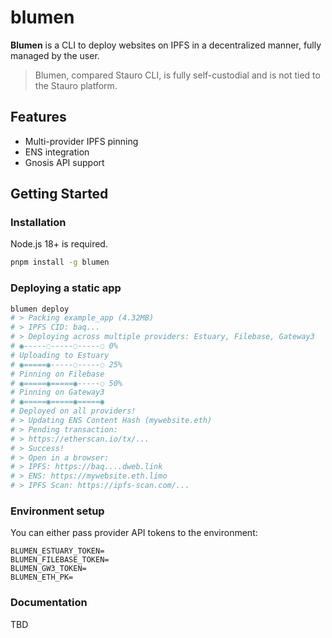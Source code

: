 # blumen

**Blumen** is a CLI to deploy websites on IPFS in a decentralized manner, fully managed by the user.

> Blumen, compared Stauro CLI, is fully self-custodial and is not tied to the Stauro platform.

## Features

- Multi-provider IPFS pinning
- ENS integration
- Gnosis API support

## Getting Started

### Installation

Node.js 18+ is required.

```sh
pnpm install -g blumen
```

### Deploying a static app

```sh
blumen deploy
# > Packing example_app (4.32MB)
# > IPFS CID: baq...
# > Deploying across multiple providers: Estuary, Filebase, Gateway3
# ◉-----◌-----◌-----◌ 0%
# Uploading to Estuary
# ◉=====◉-----◌-----◌ 25%
# Pinning on Filebase
# ◉=====◉=====◉-----◌ 50%
# Pinning on Gateway3
# ◉=====◉=====◉=====◉
# Deployed on all providers!
# > Updating ENS Content Hash (mywebsite.eth)
# > Pending transaction:
# > https://etherscan.io/tx/...
# > Success!
# > Open in a browser:
# > IPFS: https://baq....dweb.link
# > ENS: https://mywebsite.eth.limo
# > IPFS Scan: https://ipfs-scan.com/...
```

### Environment setup

You can either pass provider API tokens to the environment:

```env
BLUMEN_ESTUARY_TOKEN=
BLUMEN_FILEBASE_TOKEN=
BLUMEN_GW3_TOKEN=
BLUMEN_ETH_PK=
```

### Documentation

TBD
